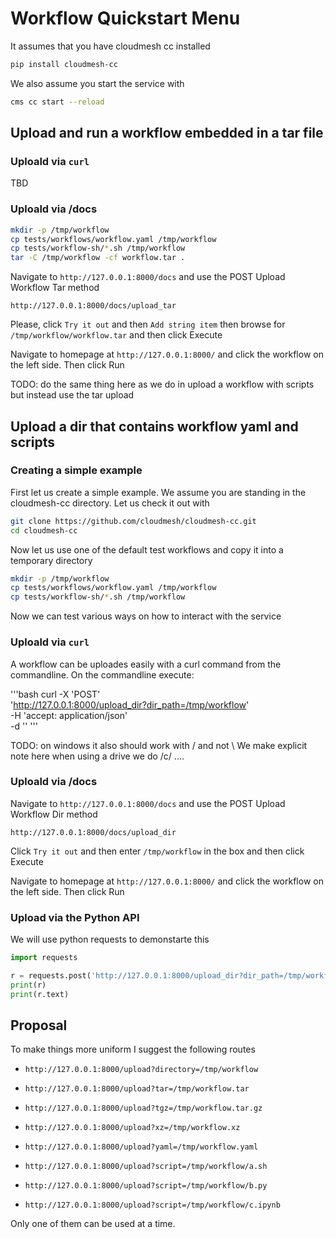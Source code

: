 # Workflow Quickstart Menu

It assumes that you have cloudmesh cc installed 

```bash
pip install cloudmesh-cc
```

We also assume you start the service with

```bash
cms cc start --reload
```

## Upload and run a workflow embedded in a tar file

### Uploald via `curl`

TBD

### Uploald via /docs

```bash
mkdir -p /tmp/workflow
cp tests/workflows/workflow.yaml /tmp/workflow
cp tests/workflow-sh/*.sh /tmp/workflow
tar -C /tmp/workflow -cf workflow.tar .
```

Navigate to `http://127.0.0.1:8000/docs` and use
the POST Upload Workflow Tar method

`http://127.0.0.1:8000/docs/upload_tar`

Please, click `Try it out`
and then `Add string item` then browse for
`/tmp/workflow/workflow.tar` and then click Execute

Navigate to homepage at `http://127.0.0.1:8000/` and
click the workflow on the left side. Then click Run

TODO: do the same thing here as we do in upload a workflow with scripts but 
instead use the tar upload


## Upload a dir that contains workflow yaml and scripts

### Creating a simple example

First let us create a simple example. We assume you are standing in the 
cloudmesh-cc directory.  Let us check it out with 

```bash
git clone https://github.com/cloudmesh/cloudmesh-cc.git
cd cloudmesh-cc
```

Now let us use one of the default test workflows and copy it into a temporary 
directory


```bash
mkdir -p /tmp/workflow
cp tests/workflows/workflow.yaml /tmp/workflow
cp tests/workflow-sh/*.sh /tmp/workflow
```

Now we can test various ways on how to interact with the service

### Uploald via `curl`

A workflow can be uploades easily with a curl command from the commandline.
On the commandline execute:

'''bash
curl -X 'POST' \
  'http://127.0.0.1:8000/upload_dir?dir_path=/tmp/workflow' \
  -H 'accept: application/json' \
  -d ''
'''

TODO: on windows it also should work with / and not \ We make explicit note here
when using a drive we do /c/ ....

### Uploald via /docs


Navigate to `http://127.0.0.1:8000/docs` and use
the POST Upload Workflow Dir method

`http://127.0.0.1:8000/docs/upload_dir`

Click `Try it out`
and then enter `/tmp/workflow` in the box and then
click Execute

Navigate to homepage at `http://127.0.0.1:8000/` and
click the workflow on the left side. Then click Run

### Upload via the Python API

We will use python requests to demonstarte this

```python
import requests

r = requests.post('http://127.0.0.1:8000/upload_dir?dir_path=/tmp/workflow')
print(r)
print(r.text)
```

## Proposal

To make things more uniform I suggest the following routes

* `http://127.0.0.1:8000/upload?directory=/tmp/workflow`
* `http://127.0.0.1:8000/upload?tar=/tmp/workflow.tar`
* `http://127.0.0.1:8000/upload?tgz=/tmp/workflow.tar.gz`
* `http://127.0.0.1:8000/upload?xz=/tmp/workflow.xz`
* `http://127.0.0.1:8000/upload?yaml=/tmp/workflow.yaml`

* `http://127.0.0.1:8000/upload?script=/tmp/workflow/a.sh`
* `http://127.0.0.1:8000/upload?script=/tmp/workflow/b.py`
* `http://127.0.0.1:8000/upload?script=/tmp/workflow/c.ipynb`

Only one of them can be used at a time.
